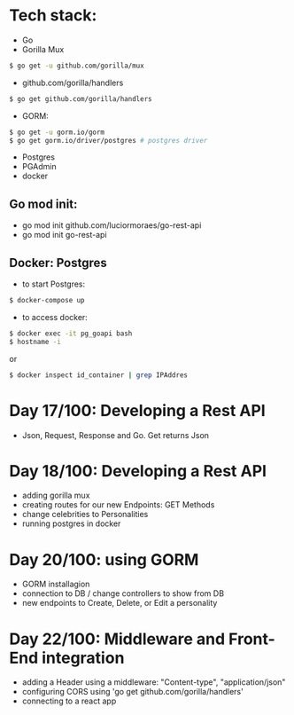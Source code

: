 # Tech stack:
- Go
- Gorilla Mux
```bash
$ go get -u github.com/gorilla/mux
```
- github.com/gorilla/handlers
```bash
$ go get github.com/gorilla/handlers
```
- GORM:
```bash
$ go get -u gorm.io/gorm
$ go get gorm.io/driver/postgres # postgres driver
```
- Postgres
- PGAdmin
- docker
## Go mod init:
- go mod init github.com/luciormoraes/go-rest-api
- go mod init go-rest-api

## Docker: Postgres
- to start Postgres:
```bash
$ docker-compose up
```
- to access docker:
```bash
$ docker exec -it pg_goapi bash
$ hostname -i
```
or
```bash
$ docker inspect id_container | grep IPAddres
```

# Day 17/100: Developing a Rest API
- Json, Request, Response and Go. Get returns Json

# Day 18/100: Developing a Rest API
- adding gorilla mux
- creating routes for our new Endpoints: GET Methods
- change celebrities to Personalities
- running postgres in docker

# Day 20/100: using GORM
- GORM installagion
- connection to DB / change controllers to show from DB
- new endpoints to Create, Delete, or Edit a personality

# Day 22/100: Middleware and Front-End integration
- adding a Header using a middleware: "Content-type", "application/json"
- configuring CORS using 'go get github.com/gorilla/handlers'
- connecting to a react app